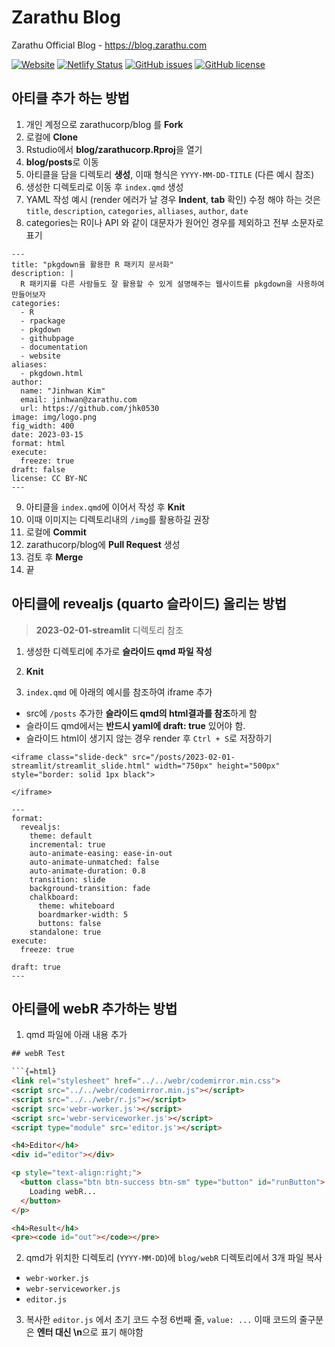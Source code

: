# Zarathu Blog

Zarathu Official Blog - <https://blog.zarathu.com>

[![Website](https://img.shields.io/website-up-down-green-red/http/shields.io.svg?label=blog.zarathu.com)](http://blog.zarathu.com) [![Netlify Status](https://api.netlify.com/api/v1/badges/3b41765e-c008-499f-93c4-83fdbe833cd8/deploy-status)](https://app.netlify.com/sites/zarathublog/deploys) [![GitHub issues](https://img.shields.io/github/issues/zarathucorp/blog.svg)](https://github.com/zarathucorp/blog/issues) [![GitHub license](https://img.shields.io/github/license/zarathucorp/blog.svg)](https://github.com/zarathucorp/blog/blob/master/LICENSE)

## 아티클 추가 하는 방법

1.  개인 계정으로 zarathucorp/blog 를 **Fork**
2.  로컬에 **Clone**
3.  Rstudio에서 **blog/zarathucorp.Rproj**을 열기
4.  **blog/posts**로 이동
5.  아티클을 담을 디렉토리 **생성**, 이때 형식은 `YYYY-MM-DD-TITLE` (다른 예시 참조)
6.  생성한 디렉토리로 이동 후 `index.qmd` 생성
7.  YAML 작성 예시 (render 에러가 날 경우 **Indent**, **tab** 확인)
수정 해야 하는 것은 `title`, `description`, `categories`, `alliases`, `author`, `date`
8. categories는 R이나 API 와 같이 대문자가 원어인 경우를 제외하고 전부 소문자로 표기

``` {yaml}
---
title: "pkgdown을 활용한 R 패키지 문서화"
description: | 
  R 패키지를 다른 사람들도 잘 활용할 수 있게 설명해주는 웹사이트를 pkgdown을 사용하여 만들어보자
categories:
  - R
  - rpackage
  - pkgdown
  - githubpage
  - documentation
  - website
aliases:
  - pkgdown.html
author:
  name: "Jinhwan Kim"
  email: jinhwan@zarathu.com
  url: https://github.com/jhk0530
image: img/logo.png
fig_width: 400
date: 2023-03-15
format: html
execute:
  freeze: true
draft: false
license: CC BY-NC
---
```

9.  아티클을 `index.qmd`에 이어서 작성 후 **Knit**
10.  이때 이미지는 디렉토리내의 `/img`를 활용하길 권장
11. 로컬에 **Commit**
12. zarathucorp/blog에 **Pull Request** 생성
13. 검토 후 **Merge**
14. 끝

## 아티클에 revealjs (quarto 슬라이드) 올리는 방법

> **2023-02-01-streamlit** 디렉토리 참조

1.  생성한 디렉토리에 추가로 **슬라이드 qmd 파일 작성**

2.  **Knit**

3.  `index.qmd` 에 아래의 예시를 참조하여 iframe 추가

-   src에 `/posts` 추가한 **슬라이드 qmd의 html결과를 참조**하게 함
-   슬라이드 qmd에서는 **반드시 yaml에 draft: true** 있어야 함.
-   슬라이드 html이 생기지 않는 경우 render 후 `Ctrl + S`로 저장하기

```         
<iframe class="slide-deck" src="/posts/2023-02-01-streamlit/streamlit_slide.html" width="750px" height="500px" style="border: solid 1px black">

</iframe>
```

```{YAML}
---
format:
  revealjs:
    theme: default
    incremental: true
    auto-animate-easing: ease-in-out
    auto-animate-unmatched: false
    auto-animate-duration: 0.8
    transition: slide
    background-transition: fade
    chalkboard:
      theme: whiteboard
      boardmarker-width: 5
      buttons: false
    standalone: true
execute: 
  freeze: true

draft: true
---

```

## 아티클에 webR 추가하는 방법

1.  qmd 파일에 아래 내용 추가

``` html
## webR Test

```{=html}
<link rel="stylesheet" href="../../webr/codemirror.min.css">
<script src="../../webr/codemirror.min.js"></script>
<script src="../../webr/r.js"></script>
<script src='webr-worker.js'></script> 
<script src='webr-serviceworker.js'></script> 
<script type="module" src='editor.js'></script>

<h4>Editor</h4>
<div id="editor"></div>

<p style="text-align:right;">
  <button class="btn btn-success btn-sm" type="button" id="runButton">
    Loading webR...
  </button>
</p>

<h4>Result</h4>
<pre><code id="out"></code></pre>
```

2.  qmd가 위치한 디렉토리 (`YYYY-MM-DD`)에 `blog/webR` 디렉토리에서 3개 파일 복사

-   `webr-worker.js`
-   `webr-serviceworker.js`
-   `editor.js`

3.  복사한 `editor.js` 에서 초기 코드 수정 6번째 줄, `value: ...` 이때 코드의 줄구분은 **엔터 대신 \n**으로 표기 해야함
